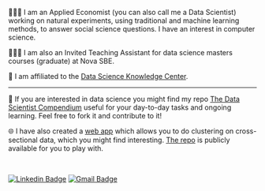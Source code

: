 👨🏿‍💻 I am an Applied Economist (you can also call me a Data Scientist) working on natural experiments, using traditional and machine learning methods, to answer social science questions. I have an interest in computer science.

👨🏿‍🏫 I am also an Invited Teaching Assistant for data science masters courses (graduate) at Nova SBE.

🏢 I am affiliated to the [Data Science Knowledge Center](https://www.novasbe.unl.pt/en/data-science/people).

----

📃 If you are interested in data science you might find my repo [The Data Scientist Compendium](https://github.com/bforbesc/the-data-scientist-compendium) useful for your day-to-day tasks and ongoing learning. Feel free to fork it and contribute to it!

🌐 I have also created a [web app](https://clustering-cross-sectional.herokuapp.com/) which allows you to do clustering on cross-sectional data, which you might find interesting. [The repo](https://github.com/bforbesc/clustering-web-app) is publicly available for you to play with.

<br>

[![Linkedin Badge](https://img.shields.io/badge/-bernardoforbescosta-blue?style=flat-square&logo=Linkedin&logoColor=white&link=https://www.linkedin.com/in/bernardoforbescosta/)](https://www.linkedin.com/in/bernardoforbescosta/)
[![Gmail Badge](https://img.shields.io/badge/-bernardoforbescosta@gmail.com-c14438?style=flat-square&logo=Gmail&logoColor=white&link=mailto:bernardoforbescosta@gmail.com)](mailto:bernardoforbescosta@gmail.com)
